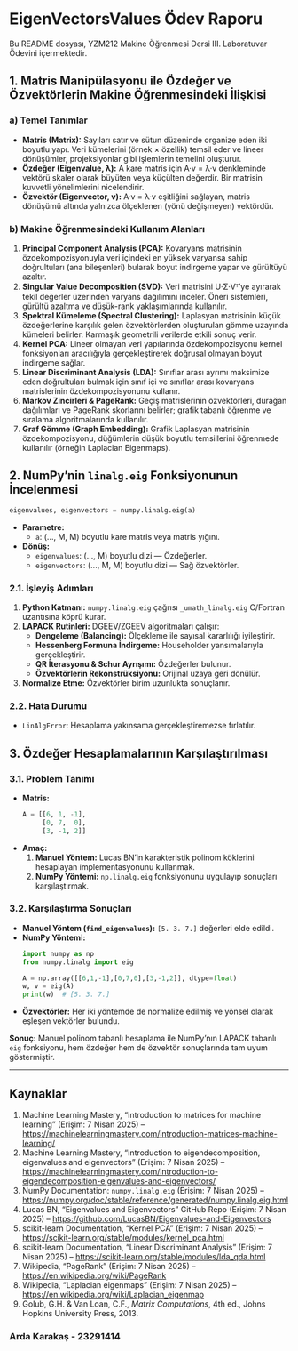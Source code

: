 # EigenVectorsValues Ödev Raporu

Bu README dosyası, YZM212 Makine Öğrenmesi Dersi III. Laboratuvar Ödevini içermektedir.


## 1. Matris Manipülasyonu ile Özdeğer ve Özvektörlerin Makine Öğrenmesindeki İlişkisi

### a) Temel Tanımlar
- **Matris (Matrix):** Sayıları satır ve sütun düzeninde organize eden iki boyutlu yapı. Veri kümelerini (örnek × özellik) temsil eder ve lineer dönüşümler, projeksiyonlar gibi işlemlerin temelini oluşturur.
- **Özdeğer (Eigenvalue, λ):** A kare matris için A·v = λ·v denkleminde vektörü skaler olarak büyüten veya küçülten değerdir. Bir matrisin kuvvetli yönelimlerini nicelendirir.
- **Özvektör (Eigenvector, v):** A·v = λ·v eşitliğini sağlayan, matris dönüşümü altında yalnızca ölçeklenen (yönü değişmeyen) vektördür.

### b) Makine Öğrenmesindeki Kullanım Alanları
1. **Principal Component Analysis (PCA):** Kovaryans matrisinin özdekompozisyonuyla veri içindeki en yüksek varyansa sahip doğrultuları (ana bileşenleri) bularak boyut indirgeme yapar ve gürültüyü azaltır.
2. **Singular Value Decomposition (SVD):** Veri matrisini U·Σ·Vᵀ’ye ayırarak tekil değerler üzerinden varyans dağılımını inceler. Öneri sistemleri, gürültü azaltma ve düşük-rank yaklaşımlarında kullanılır.
3. **Spektral Kümeleme (Spectral Clustering):** Laplasyan matrisinin küçük özdeğerlerine karşılık gelen özvektörlerden oluşturulan gömme uzayında kümeleri belirler. Karmaşık geometrili verilerde etkili sonuç verir.
4. **Kernel PCA:** Lineer olmayan veri yapılarında özdekompozisyonu kernel fonksiyonları aracılığıyla gerçekleştirerek doğrusal olmayan boyut indirgeme sağlar.
5. **Linear Discriminant Analysis (LDA):** Sınıflar arası ayrımı maksimize eden doğrultuları bulmak için sınıf içi ve sınıflar arası kovaryans matrislerinin özdekompozisyonunu kullanır.
6. **Markov Zincirleri & PageRank:** Geçiş matrislerinin özvektörleri, durağan dağılımları ve PageRank skorlarını belirler; grafik tabanlı öğrenme ve sıralama algoritmalarında kullanılır.
7. **Graf Gömme (Graph Embedding):** Grafik Laplasyan matrisinin özdekompozisyonu, düğümlerin düşük boyutlu temsillerini öğrenmede kullanılır (örneğin Laplacian Eigenmaps).


## 2. NumPy’nin `linalg.eig` Fonksiyonunun İncelenmesi

```python
eigenvalues, eigenvectors = numpy.linalg.eig(a)
```

- **Parametre:**
  - `a`: (..., M, M) boyutlu kare matris veya matris yığını.
- **Dönüş:**
  - `eigenvalues`: (..., M) boyutlu dizi — Özdeğerler.
  - `eigenvectors`: (..., M, M) boyutlu dizi — Sağ özvektörler.

### 2.1. İşleyiş Adımları
1. **Python Katmanı:** `numpy.linalg.eig` çağrısı `_umath_linalg.eig` C/Fortran uzantısına köprü kurar.
2. **LAPACK Rutinleri:** DGEEV/ZGEEV algoritmaları çalışır:
   - **Dengeleme (Balancing):** Ölçekleme ile sayısal kararlılığı iyileştirir.
   - **Hessenberg Formuna İndirgeme:** Householder yansımalarıyla gerçekleştirir.
   - **QR İterasyonu & Schur Ayrışımı:** Özdeğerler bulunur.
   - **Özvektörlerin Rekonstrüksiyonu:** Orijinal uzaya geri dönülür.
3. **Normalize Etme:** Özvektörler birim uzunlukta sonuçlanır.

### 2.2. Hata Durumu
- `LinAlgError`: Hesaplama yakınsama gerçekleştiremezse fırlatılır.


## 3. Özdeğer Hesaplamalarının Karşılaştırılması

### 3.1. Problem Tanımı
- **Matris:**
  ```python
  A = [[6, 1, -1],
       [0, 7,  0],
       [3, -1, 2]]
  ```
- **Amaç:**
  1. **Manuel Yöntem:** Lucas BN’in karakteristik polinom köklerini hesaplayan implementasyonunu kullanmak.
  2. **NumPy Yöntemi:** `np.linalg.eig` fonksiyonunu uygulayıp sonuçları karşılaştırmak.

### 3.2. Karşılaştırma Sonuçları
- **Manuel Yöntem (`find_eigenvalues`):** `[5. 3. 7.]` değerleri elde edildi.
- **NumPy Yöntemi:**
  ```python
  import numpy as np
  from numpy.linalg import eig

  A = np.array([[6,1,-1],[0,7,0],[3,-1,2]], dtype=float)
  w, v = eig(A)
  print(w)  # [5. 3. 7.]
  ```
- **Özvektörler:** Her iki yöntemde de normalize edilmiş ve yönsel olarak eşleşen vektörler bulundu.

**Sonuç:** Manuel polinom tabanlı hesaplama ile NumPy’nın LAPACK tabanlı `eig` fonksiyonu, hem özdeğer hem de özvektör sonuçlarında tam uyum göstermiştir.

---

## Kaynaklar

1. Machine Learning Mastery, “Introduction to matrices for machine learning” (Erişim: 7 Nisan 2025) – https://machinelearningmastery.com/introduction-matrices-machine-learning/
2. Machine Learning Mastery, “Introduction to eigendecomposition, eigenvalues and eigenvectors” (Erişim: 7 Nisan 2025) – https://machinelearningmastery.com/introduction-to-eigendecomposition-eigenvalues-and-eigenvectors/
3. NumPy Documentation: `numpy.linalg.eig` (Erişim: 7 Nisan 2025) – https://numpy.org/doc/stable/reference/generated/numpy.linalg.eig.html
4. Lucas BN, “Eigenvalues and Eigenvectors” GitHub Repo (Erişim: 7 Nisan 2025) – https://github.com/LucasBN/Eigenvalues-and-Eigenvectors
5. scikit-learn Documentation, “Kernel PCA” (Erişim: 7 Nisan 2025) – https://scikit-learn.org/stable/modules/kernel_pca.html
6. scikit-learn Documentation, “Linear Discriminant Analysis” (Erişim: 7 Nisan 2025) – https://scikit-learn.org/stable/modules/lda_qda.html
7. Wikipedia, “PageRank” (Erişim: 7 Nisan 2025) – https://en.wikipedia.org/wiki/PageRank
8. Wikipedia, “Laplacian eigenmaps” (Erişim: 7 Nisan 2025) – https://en.wikipedia.org/wiki/Laplacian_eigenmap
9. Golub, G.H. & Van Loan, C.F., *Matrix Computations*, 4th ed., Johns Hopkins University Press, 2013.

### Arda Karakaş - 23291414
